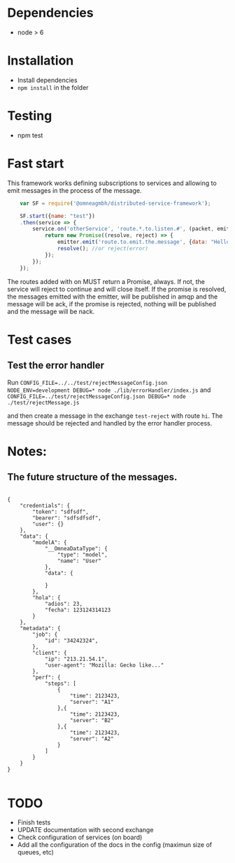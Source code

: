 # Dependencies

 - node > 6

# Installation

- Install dependencies
- `npm install` in the folder

# Testing

- npm test

# Fast start

This framework works defining subscriptions to services and allowing to emit messages in the process of the message.

``` javascript
    var SF = require('@omneagmbh/distributed-service-framework');

    SF.start({name: "test"})
    .then(service => {
        service.on('otherService', 'route.*.to.listen.#', (packet, emitter) => {
            return new Promise((resolve, reject) => {
                emitter.emit('route.to.emit.the.message', {data: "Hello :D"});
                resolve(); //or reject(error)
            });
        });
    });
```

The routes added with on MUST return a Promise, always. If not, the service will reject to continue and will close itself.
If the promise is resolved, the messages emitted with the emitter, will be published in amqp and the message will be ack, if the promise is rejected, nothing will be published and the message will be nack.

# Test cases

## Test the error handler
Run `CONFIG_FILE=../../test/rejectMessageConfig.json NODE_ENV=development DEBUG=* node ./lib/errorHandler/index.js` and `CONFIG_FILE=../test/rejectMessageConfig.json DEBUG=* node ./test/rejectMessage.js`

and then create a message in the exchange `test-reject` with route `hi`.
The message should be rejected and handled by the error handler process.

# Notes:

## The future structure of the messages. 

```

{
    "credentials": {
        "token": "sdfsdf",
        "bearer": "sdfsdfsdf",
        "user": {}
    },
    "data": {
        "modelA": {
            "__OmneaDataType": {
                "type": "model",
                "name": "User"
            },
            "data": {

            }
        },
        "hola": {
            "adios": 23,
            "fecha": 123124314123
        }
    },
    "metadata": {
        "job": {
            "id": "34242324",
        },
        "client": {
            "ip": "213.21.54.1",
            "user-agent": "Mozilla: Gecko like..."
        },
        "perf": {
            "steps": [
                {
                    "time": 2123423,
                    "server": "A1"
                },{
                    "time": 2123423,
                    "server": "B2"
                },{
                    "time": 2123423,
                    "server": "A2"
                }
            ]
        }
    }
}


```


# TODO

- Finish tests
- UPDATE documentation with second exchange
- Check configuration of services (on board)
- Add all the configuration of the docs in the config (maximun size of queues, etc)
